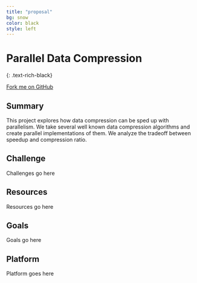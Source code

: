 ```yaml
---
title: "proposal"
bg: snow
color: black
style: left
---
```


# Parallel Data Compression
{: .text-rich-black}

<span id="forkongithub">
  <a href="{{ site.source_link }}" class="bg-tuscan">
    Fork me on GitHub
  </a>
</span>

<p class="center">
  <span class="fa-stack subtlecircle bg-palm-leaf" style="font-size:100px">
    <i class="fa fa-circle fa-stack-2x text-white"></i>
    <i class="fa fa-pied-piper-alt fa-stack-1x text-palm-leaf"></i>
  </span>
</p>

## Summary

This project explores how data compression can be sped up with parallelism.
We take several well known data compression algorithms and create parallel
implementations of them. We analyze the tradeoff between speedup and compression
ratio.

## Challenge

Challenges go here

## Resources

Resources go here

## Goals

Goals go here

## Platform

Platform goes here



<!--
ICONS

speedup: fa-tachometer, fa-signal
bigbrain: fa-lightbulb-o
work: fa-cogs
bomb lab: fa-bomb

 -->